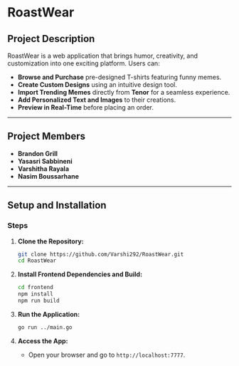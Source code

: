 # **RoastWear**

## **Project Description**
RoastWear is a web application that brings humor, creativity, and customization into one exciting platform. Users can:
- **Browse and Purchase** pre-designed T-shirts featuring funny memes.
- **Create Custom Designs** using an intuitive design tool.
- **Import Trending Memes** directly from **Tenor** for a seamless experience.
- **Add Personalized Text and Images** to their creations.
- **Preview in Real-Time** before placing an order.

---

## **Project Members**
- **Brandon Grill**
- **Yasasri Sabbineni**
- **Varshitha Rayala**
- **Nasim Boussarhane**

---

## **Setup and Installation**

### **Steps**

1. **Clone the Repository:**
    ```bash
    git clone https://github.com/Varshi292/RoastWear.git
    cd RoastWear
    ```

2. **Install Frontend Dependencies and Build:**
    ```bash
    cd frontend
    npm install
    npm run build
    ```

3. **Run the Application:**
    ```bash
    go run ../main.go
    ```

4. **Access the App:**
    - Open your browser and go to `http://localhost:7777`.